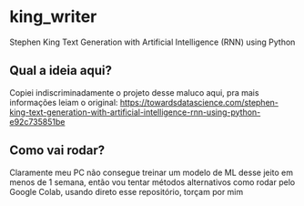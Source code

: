 # king_writer
Stephen King Text Generation with Artificial Intelligence (RNN) using Python

## Qual a ideia aqui?
Copiei indiscriminadamente o projeto desse maluco aqui, pra mais informações leiam o original: https://towardsdatascience.com/stephen-king-text-generation-with-artificial-intelligence-rnn-using-python-e92c735851be

## Como vai rodar?
Claramente meu PC não consegue treinar um modelo de ML desse jeito em menos de 1 semana, então vou tentar métodos alternativos como rodar pelo Google Colab, usando direto esse repositório, torçam por mim
